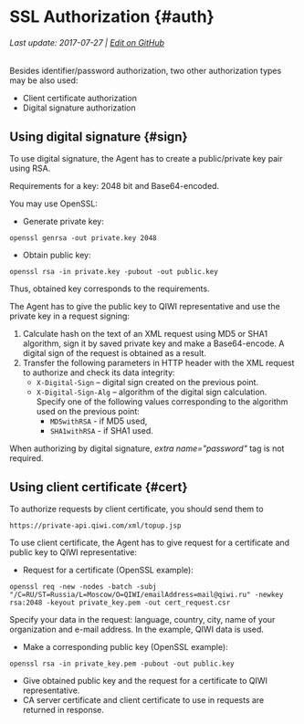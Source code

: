 # SSL Authorization {#auth}

###### Last update: 2017-07-27 | [Edit on GitHub](https://github.com/QIWI-API/topup-wallet-doc/blob/master/_authorization_en.html.md)

Besides identifier/password authorization, two other authorization types may be also used:

* Client certificate authorization
* Digital signature authorization

## Using digital signature {#sign}

To use digital signature, the Agent has to create a public/private key pair using RSA.

<aside class="notice">Requirements for a key: 2048 bit and Base64-encoded.</aside>

You may use OpenSSL:

* Generate private key:

`openssl genrsa -out private.key 2048`

* Obtain public key:

`openssl rsa -in private.key -pubout -out public.key`

Thus, obtained key corresponds to the requirements.

The Agent has to give the public key to QIWI representative and use the private key in a request signing:

1. Calculate hash on the text of an XML request using MD5 or SHA1 algorithm, sign it by saved private key and make a Base64-encode. A digital sign of the request is obtained as a result.
2. Transfer the following parameters in HTTP header with the XML request to authorize and check its data integrity:
    * `X-Digital-Sign` – digital sign created on the previous point.
    * `X-Digital-Sign-Alg` – algorithm of the digital sign calculation. Specify one of the following values corresponding to the algorithm used on the previous point:
        * `MD5withRSA` - if MD5 used,
        * `SHA1withRSA` - if SHA1 used.

<aside class="notice">When authorizing by digital signature, <i>extra name="password"</i> tag is not required.</aside>


## Using client certificate {#cert}
	 
To authorize requests by client certificate, you should send them to 

`https://private-api.qiwi.com/xml/topup.jsp`

To use client certificate, the Agent has to give request for a certificate and public key to QIWI representative:

* Request for a certificate (OpenSSL example):

`openssl req -new -nodes -batch -subj "/C=RU/ST=Russia/L=Moscow/O=QIWI/emailAddress=mail@qiwi.ru" -newkey rsa:2048 -keyout private_key.pem -out cert_request.csr`

  Specify your data in the request: language, country, city, name of your organization and e-mail address. In the example, QIWI data is used.

* Make a corresponding public key (OpenSSL example):

`openssl rsa -in private_key.pem -pubout -out public.key`

* Give obtained public key and the request for a certificate to QIWI representative. 
* CA server certificate and client certificate to use in requests are returned in response.


